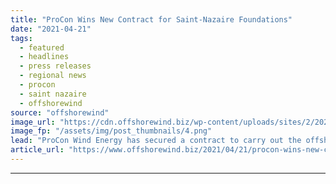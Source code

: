 ```yaml
---
title: "ProCon Wins New Contract for Saint-Nazaire Foundations"
date: "2021-04-21"
tags: 
  - featured
  - headlines
  - press releases
  - regional news
  - procon
  - saint nazaire
  - offshorewind
source: "offshorewind"
image_url: "https://cdn.offshorewind.biz/wp-content/uploads/sites/2/2021/04/21095506/Smulders-Sends-Off-First-Saint-Nazaire-Transition-Pieces.png"
image_fp: "/assets/img/post_thumbnails/4.png"
lead: "ProCon Wind Energy has secured a contract to carry out the offshore commissioning of"
article_url: "https://www.offshorewind.biz/2021/04/21/procon-wins-new-contract-for-saint-nazaire-foundations/"
---
```


---
